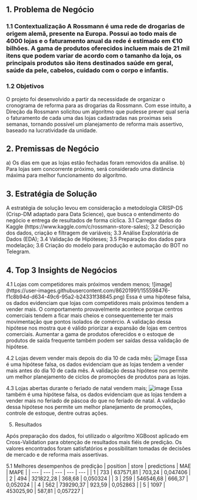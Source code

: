 <h2>1. Problema de Negócio</h2>
<h3>1.1 Contextualização
A Rossmann é uma rede de drogarias de origem alemã, presente na Europa. Possui ao todo mais de 4000 lojas e o faturamento anual da rede é estimado em €10 bilhões. A gama de produtos oferecidos incluem mais de 21 mil itens que podem variar de acordo com o tamanho da loja, os principais produtos são itens destinados saúde em geral, saúde da pele, cabelos, cuidado com o corpo e infantis.

<h3>1.2 Objetivos</h3>
O projeto foi desenvolvido a partir da necessidade de organizar o cronograma de reforma para as drogarias da Rossmann. Com esse intuito, a Direção da Rossmann solicitou um algorítmo que pudesse prever qual seria o faturamento de cada uma das lojas cadastradas nas proximas seis semanas, tornando possível um planejamento de reforma mais assertivo, baseado na lucratividade da unidade.

<h2>2. Premissas de Negócio</h2>
a) Os dias em que as lojas estão fechadas foram removidos da análise.
b) Para lojas sem concorrente próximo, será considerado uma distância máxima para melhor funcionamento do algorítmo.

<h2>3. Estratégia de Solução</h2>
A estratégia de solução levou em consideração a metodologia CRISP-DS (Crisp-DM adaptado para Data Science), que busca o entendimento do negócio e entrega de resultados de forma cíclica.
3.1 Carregar dados do Kaggle (https://www.kaggle.com/c/rossmann-store-sales);</h3>
3.2 Descrição dos dados, criação e filtragem de variáveis;
3.3 Análise Exploratória de Dados (EDA);
3.4 Validação de Hipóteses;
3.5 Preparação dos dados para modelação;
3.6 Criação do modelo para produção e automação do BOT no Telegram.

<h2>4. Top 3 Insights de Negócios</h2>
4.1 Lojas com competidores mais próximos vendem menos;
![image](https://user-images.githubusercontent.com/86201991/155598476-f1c8b94d-d634-49c6-95a2-b24331f38845.png)
Essa é uma hipótese falsa, os dados evidenciam que lojas com competidores mais próximos tendem a vender mais. O comportamento provavelmente acontece porque centros comerciais tendem a ficar mais cheios e consequentemente ter mais movimentação que pontos isolados de comércio.
A validação dessa hipótese nos mostra que é válido priorizar a expansão de lojas em centros comerciais. Aumentar a gama de produtos oferecidos e o estoque de produtos de saída frequente também podem ser saídas dessa validação de hipótese.

4.2 Lojas devem vender mais depois do dia 10 de cada mês;
![image](https://user-images.githubusercontent.com/86201991/155598476-f1c8b94d-d634-49c6-95a2-b24331f38845.png)
Essa é uma hipótese falsa, os dados evidenciam que as lojas tendem a vender mais antes do dia 10 de cada mês.
A validação dessa hipótese nos permite um melhor planejamento de ciclos de promoções de produtos para as lojas.

4.3 Lojas abertas durante o feriado de natal vendem mais;
![image](https://user-images.githubusercontent.com/86201991/155598476-f1c8b94d-d634-49c6-95a2-b24331f38845.png)
Essa também é uma hipótese falsa, os dados evidenciam que as lojas tendem a vender mais no feriado de páscoa do que no feriado de natal.
A validação dessa hipótese nos permite um melhor planejamento de promoções, controle de estoque, dentre outras ações.

5. Resultados

Após preparação dos dados, foi utilizado o algorítmo XGBoost aplicado em Cross-Validation para obtenção de resultados mais fiéis de predição. Os valores encontrados foram satisfatórios e possibilitam tomadas de decisões de mercado e de reforma mais assertivas.

5.1 Melhores desempenhos de predição
| position | store  |  predictions  | MAE | MAPE |
| --- | --- | --- | --- | --- |
| 1 | 733 | 637571,81  | 703,24 | 0,047406 |
| 2 | 494 | 321822,28  | 368,68 | 0,050324 |
| 3 | 259 | 546546,68 | 666,37 | 0,052024 |
| 4 | 562 | 739290,37 | 923,59 | 0,052863 |
| 5 | 1097 | 453025,90 | 587,81 | 0,057227 |